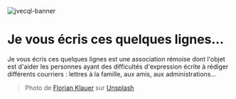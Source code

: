 ![jvecql-banner](https://github.com/jvecql/.github/assets/1656255/f27635da-ff6e-44a0-b5fa-ee5a1ee15754)


# Je vous écris ces quelques lignes...

Je vous écris ces quelques lignes est une association rémoise
dont l'objet est d'aider les personnes ayant des difficultés
d'expression écrite à rédiger différents courriers :
lettres à la famille, aux amis, aux administrations...

> Photo de <a href="https://unsplash.com/fr/@florianklauer?utm_content=creditCopyText&utm_medium=referral&utm_source=unsplash">Florian Klauer</a> sur <a href="https://unsplash.com/fr/photos/machine-a-ecrire-fayorit-noire-avec-papier-dimprimante-mk7D-4UCfmg?utm_content=creditCopyText&utm_medium=referral&utm_source=unsplash">Unsplash</a>
